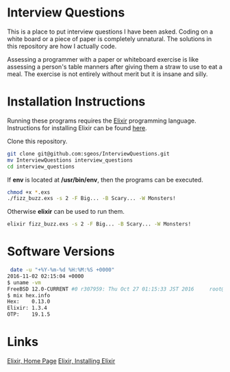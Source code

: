 # Interview Questions

This is a place to put interview questions I have been asked.
Coding on a white board or a piece of paper is completely unnatural.
The solutions in this repository are how I actually code.

Assessing a programmer with a paper or whiteboard exercise is like
assessing a person's table manners after giving them a straw to
use to eat a meal.  The exercise is not entirely without merit but
it is insane and silly.

# Installation Instructions

Running these programs requires the [Elixir][elixir-home]
programming language.
Instructions for installing Elixir can be found [here][elixir-install].

Clone this repository.

```sh
git clone git@github.com:sgeos/InterviewQuestions.git
mv InterviewQuestions interview_questions
cd interview_questions
```

If **env** is located at **/usr/bin/env**, then the programs can be executed.

```sh
chmod +x *.exs
./fizz_buzz.exs -s 2 -F Big... -B Scary... -W Monsters!
```

Otherwise **elixir** can be used to run them.

```sh
elixir fizz_buzz.exs -s 2 -F Big... -B Scary... -W Monsters!
```

# Software Versions

```sh
 date -u "+%Y-%m-%d %H:%M:%S +0000"
2016-11-02 02:15:04 +0000
$ uname -vm
FreeBSD 12.0-CURRENT #0 r307959: Thu Oct 27 01:15:33 JST 2016     root@mirage.sennue.com:/usr/obj/usr/src/sys/MIRAGE_KERNEL  amd64
$ mix hex.info
Hex:    0.13.0
Elixir: 1.3.4
OTP:    19.1.5
```

# Links

[Elixir, Home Page][elixir-home]
[Elixir, Installing Elixir][elixir-install]

[elixir-home]: http://elixir-lang.org
[elixir-install]: http://elixir-lang.org/install.html


